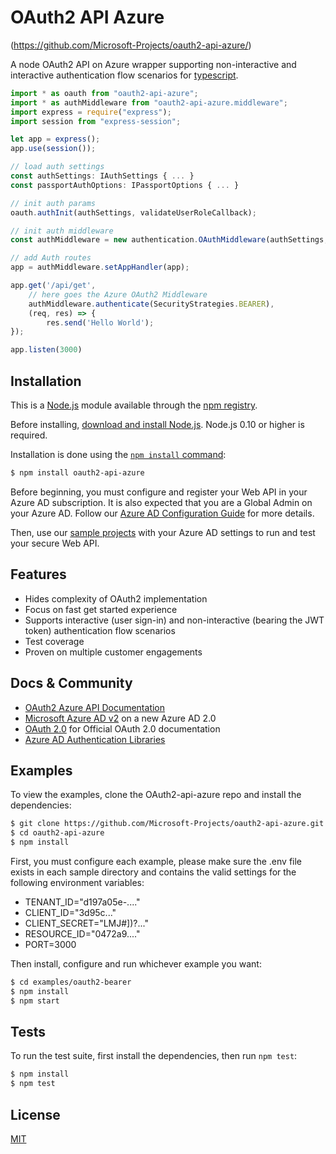 # OAuth2 API Azure
(https://github.com/Microsoft-Projects/oauth2-api-azure/)

  A node OAuth2 API on Azure wrapper supporting non-interactive and interactive authentication flow scenarios for [typescript](https://www.typescriptlang.org/).

```js
import * as oauth from "oauth2-api-azure";
import * as authMiddleware from "oauth2-api-azure.middleware";
import express = require("express");
import session from "express-session";

let app = express();
app.use(session());

// load auth settings
const authSettings: IAuthSettings { ... }
const passportAuthOptions: IPassportOptions { ... }

// init auth params
oauth.authInit(authSettings, validateUserRoleCallback);

// init auth middleware
const authMiddleware = new authentication.OAuthMiddleware(authSettings,passportAuthOptions, apiHostname, baseApiUrl);

// add Auth routes
app = authMiddleware.setAppHandler(app);

app.get('/api/get',
    // here goes the Azure OAuth2 Middleware
    authMiddleware.authenticate(SecurityStrategies.BEARER),
    (req, res) => {
        res.send('Hello World');
});

app.listen(3000)
```

## Installation

This is a [Node.js](https://nodejs.org/en/) module available through the
[npm registry](https://www.npmjs.com/).

Before installing, [download and install Node.js](https://nodejs.org/en/download/).
Node.js 0.10 or higher is required.

Installation is done using the
[`npm install` command](https://docs.npmjs.com/getting-started/installing-npm-packages-locally):

```bash
$ npm install oauth2-api-azure
```

Before beginning, you must configure and register your Web API in your Azure AD subscription. It is also expected that you are a Global Admin on your Azure AD.
Follow our [Azure AD Configuration Guide](AzureADConfigurationGuide.md) for more details.

Then, use our [sample projects](./examples) with your Azure AD settings to run and test your secure Web API.


## Features

  * Hides complexity of OAuth2 implementation
  * Focus on fast get started experience
  * Supports interactive (user sign-in) and non-interactive (bearing the JWT token) authentication flow scenarios
  * Test coverage
  * Proven on multiple customer engagements

## Docs & Community

  * [OAuth2 Azure API Documentation](./doc)
  * [Microsoft Azure AD v2](https://docs.microsoft.com/en-us/azure/active-directory/develop/v2-overview) on a new Azure AD 2.0
  * [OAuth 2.0](https://oauth.net/2/) for Official OAuth 2.0 documentation
  * [Azure AD Authentication Libraries](https://docs.microsoft.com/en-us/azure/active-directory/develop/active-directory-authentication-libraries)
  
## Examples

  To view the examples, clone the OAuth2-api-azure repo and install the dependencies:

```bash
$ git clone https://github.com/Microsoft-Projects/oauth2-api-azure.git --depth 1
$ cd oauth2-api-azure
$ npm install

```

First, you must configure each example, please make sure the .env file exists in each sample directory and contains the valid settings for the following environment variables:
* TENANT_ID="d197a05e-...."
* CLIENT_ID="3d95c..."
* CLIENT_SECRET="LMJ#])?..."
* RESOURCE_ID="0472a9...."
* PORT=3000

Then install, configure and run whichever example you want:

```bash
$ cd examples/oauth2-bearer
$ npm install
$ npm start
```

## Tests

  To run the test suite, first install the dependencies, then run `npm test`:

```bash
$ npm install
$ npm test
```

## License

  [MIT](LICENSE)
